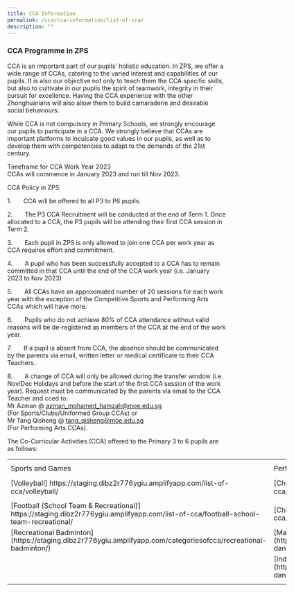 ```yaml
---
title: CCA Information
permalink: /cca/cca-information/list-of-cca/
description: ""
---
```

### **CCA Programme in ZPS**
CCA is an important part of our pupils’ holistic education. In ZPS, we offer a wide range of CCAs, catering to the varied interest and capabilities of our pupils. It is also our objective not only to teach them the CCA specific skills, but also to cultivate in our pupils the spirit of teamwork, integrity in their pursuit for excellence. Having the CCA experience with the other Zhonghuarians will also allow them to build camaraderie and desirable social behaviours.

While CCA is not compulsory in Primary Schools, we strongly encourage our pupils to participate in a CCA. We strongly believe that CCAs are important platforms to inculcate good values in our pupils, as well as to develop them with competencies to adapt to the demands of the 21st century.

Timeframe for CCA Work Year 2023
<br>CCAs will commence in January 2023 and run till Nov 2023.

CCA Policy in ZPS

1.&nbsp;&nbsp;&nbsp;&nbsp;&nbsp;&nbsp; CCA will be offered to all P3 to P6 pupils.

2.&nbsp;&nbsp;&nbsp;&nbsp;&nbsp;&nbsp; The P3 CCA Recruitment will be conducted at the end of Term 1. Once allocated to a CCA, the P3 pupils will be attending their first CCA session in Term 2.

3.&nbsp;&nbsp;&nbsp;&nbsp;&nbsp;&nbsp; Each pupil in ZPS is only allowed to join one CCA per work year as CCA requires effort and commitment.

4.&nbsp;&nbsp;&nbsp;&nbsp;&nbsp;&nbsp; A pupil who has been successfully accepted to a CCA has to remain committed in that CCA until the end of the CCA work year (i.e. January 2023 to Nov 2023)

5.&nbsp;&nbsp;&nbsp;&nbsp;&nbsp;&nbsp; All CCAs have an approximated number of 20 sessions for each work year with the exception of the Competitive Sports and Performing Arts CCAs which will have more.

6.&nbsp;&nbsp;&nbsp;&nbsp;&nbsp;&nbsp; Pupils who do not achieve 80% of CCA attendance without valid reasons will be de-registered as members of the CCA at the end of the work year.

7.&nbsp;&nbsp;&nbsp;&nbsp;&nbsp;&nbsp; If a pupil is absent from CCA, the absence should be communicated by the parents via email, written letter or medical certificate to their CCA Teachers.

8.&nbsp;&nbsp;&nbsp;&nbsp;&nbsp;&nbsp; A change of CCA will only be allowed during the transfer window (i.e. Nov/Dec Holidays and before the start of the first CCA session of the work year). Request must be communicated by the parents via email to the CCA Teacher and cced to:
<br>Mr Azman @ azman_mohamed_hamzah@moe.edu.sg 
<br>(For Sports/Clubs/Uniformed Group CCAs) or
<br>Mr Tang Qisheng @
tang_qisheng@moe.edu.sg 
<br>(For Performing Arts CCAs).

The Co-Curricular Activities (CCA) offered to the Primary 3 to 6 pupils are as follows:

<table style="border-collapse:
 collapse;width:483pt" width="645" cellspacing="0" cellpadding="0" border="0"><colgroup><col style="mso-width-source:userset;mso-width-alt:7862;
 width:161pt" span="3" width="215"></colgroup><tbody><tr style="mso-height-source:userset;height:6.75pt" height="9"><td style="height:6.75pt;width:161pt" width="215" class="xl63" height="9"></td><td style="width:161pt" width="215" class="xl63"></td><td style="width:161pt" width="215" class="xl63"></td></tr><tr style="height:15.0pt" height="20"><td style="height:15.0pt" class="xl63" height="20">Sports and Games</td><td class="xl63">Performing Arts</td><td class="xl63">Clubs and Uniformed Groups</td></tr><tr style="height:15.0pt;mso-yfti-irow:1" height="20"><td style="height:15.0pt" class="xl63" height="20"><span style="line-height:115%;
  mso-bidi-font-weight:bold">
[Volleyball]
https://staging.dibz2r776ygiu.amplifyapp.com/list-of-cca/volleyball/
</span></td><td class="xl63"><span style="line-height:115%;mso-bidi-font-weight:bold">
[Choir]
https://staging.dibz2r776ygiu.amplifyapp.com/list-of-cca/choir/</span></td><td class="xl63"><span style="line-height:115%;mso-bidi-font-weight:bold">
[Environment Science Club]
https://staging.dibz2r776ygiu.amplifyapp.com/list-of-cca/environment-science-club/</span></td></tr><tr style="height:15.0pt;mso-yfti-irow:2" height="20"><td style="height:15.0pt" class="xl63" height="20"><span style="line-height:115%;
  mso-bidi-font-weight:bold">
[Football (School Team &amp; Recreational)]
https://staging.dibz2r776ygiu.amplifyapp.com/list-of-cca/football-school-team-recreational/
</span></td><td class="xl63"><span style="line-height:115%;mso-bidi-font-weight:bold">
[Chinese Dance]
https://staging.dibz2r776ygiu.amplifyapp.com/list-of-cca/chinese-dance/
</span></td><td class="xl63"><span style="line-height:115%;mso-bidi-font-weight:bold">
[Art Club](https://staging.dibz2r776ygiu.amplifyapp.com/categoriesofcca/art-club/)</span></td></tr><tr style="height:15.0pt;mso-yfti-irow:3" height="20"><td style="height:15.0pt" class="xl63" height="20"><span style="line-height:115%;
  mso-bidi-font-weight:bold">
[Recreational Badminton](https://staging.dibz2r776ygiu.amplifyapp.com/categoriesofcca/recreational-badminton/)</span></td><td class="xl63"><span style="line-height:115%;mso-bidi-font-weight:bold">
[Malay Dance](https://staging.dibz2r776ygiu.amplifyapp.com/categoriesofcca/malay-dance/)</span></td><td class="xl63"><span style="line-height:115%;mso-bidi-font-weight:bold">
[Infocomm Technology Club](https://staging.dibz2r776ygiu.amplifyapp.com/categoriesofcca/infocomm-technology-club/)</span></td></tr><tr style="height:15.0pt;mso-yfti-irow:4;mso-yfti-lastrow:yes" height="20"><td style="height:15.0pt" class="xl63" height="20"></td><td class="xl63"><span style="line-height:115%;mso-bidi-font-weight:bold">
[Indian Dance](https://staging.dibz2r776ygiu.amplifyapp.com/categoriesofcca/indian-dance/)</span></td><td class="xl63"><span style="line-height:115%;mso-bidi-font-weight:bold">
[Scouts](https://staging.dibz2r776ygiu.amplifyapp.com/categoriesofcca/scouts/)</span></td></tr><tr style="mso-height-source:userset;height:6.0pt" height="8"><td style="height:6.0pt" class="xl63" height="8"></td><td class="xl63"></td><td class="xl63"></td></tr></tbody></table>